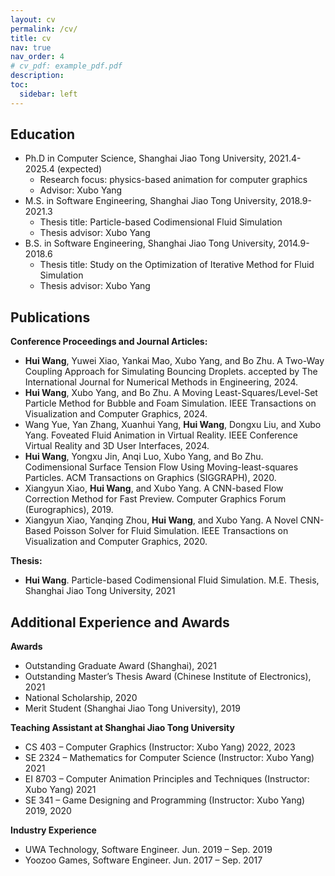 ```yaml
---
layout: cv
permalink: /cv/
title: cv
nav: true
nav_order: 4
# cv_pdf: example_pdf.pdf
description: 
toc:
  sidebar: left
---
```



## Education

* Ph.D in Computer Science, Shanghai Jiao Tong University, 2021.4-2025.4 (expected)
  * Research focus: physics-based animation for computer graphics
  * Advisor: Xubo Yang
* M.S. in Software Engineering, Shanghai Jiao Tong University, 2018.9-2021.3
  * Thesis title:  Particle-based Codimensional Fluid Simulation
  * Thesis advisor: Xubo Yang
* B.S. in Software Engineering, Shanghai Jiao Tong University, 2014.9-2018.6
  * Thesis title:  Study on the Optimization of Iterative Method for Fluid Simulation
  * Thesis advisor: Xubo Yang


## Publications

**Conference Proceedings and Journal Articles:**
* **Hui Wang**, Yuwei Xiao, Yankai Mao, Xubo Yang, and Bo Zhu. A Two-Way Coupling Approach for Simulating Bouncing Droplets. accepted by The International Journal for Numerical Methods in Engineering, 2024.
* **Hui Wang**, Xubo Yang, and Bo Zhu. A Moving Least-Squares/Level-Set Particle Method for Bubble and Foam Simulation. IEEE Transactions on Visualization and Computer Graphics, 2024.
* Wang Yue, Yan Zhang, Xuanhui Yang, **Hui Wang**, Dongxu Liu, and Xubo Yang. Foveated Fluid Animation in Virtual Reality. IEEE Conference Virtual Reality and 3D User Interfaces, 2024.
* **Hui Wang**, Yongxu Jin, Anqi Luo, Xubo Yang, and Bo Zhu. Codimensional Surface Tension Flow Using Moving-least-squares Particles. ACM Transactions on Graphics (SIGGRAPH), 2020.
* Xiangyun Xiao, **Hui Wang**, and Xubo Yang. A CNN-based Flow Correction Method for Fast Preview. Computer Graphics Forum (Eurographics), 2019.
* Xiangyun Xiao, Yanqing Zhou, **Hui Wang**, and Xubo Yang. A Novel CNN-Based Poisson Solver for Fluid Simulation. IEEE Transactions on Visualization and Computer Graphics, 2020.

**Thesis:**
* **Hui Wang**. Particle-based Codimensional Fluid Simulation. M.E. Thesis, Shanghai Jiao Tong University, 2021

## Additional Experience and Awards

**Awards**
* Outstanding Graduate Award (Shanghai), 2021
* Outstanding Master’s Thesis Award (Chinese Institute of Electronics), 2021
* National Scholarship, 2020
* Merit Student (Shanghai Jiao Tong University), 2019

**Teaching Assistant at Shanghai Jiao Tong University**
* CS 403 – Computer Graphics (Instructor: Xubo Yang) 2022, 2023
* SE 2324 – Mathematics for Computer Science (Instructor: Xubo Yang) 2021
* EI 8703 – Computer Animation Principles and Techniques (Instructor: Xubo Yang) 2021
* SE 341 – Game Designing and Programming (Instructor: Xubo Yang) 2019, 2020

**Industry Experience**
* UWA Technology, Software Engineer. Jun. 2019 – Sep. 2019
* Yoozoo Games, Software Engineer. Jun. 2017 – Sep. 2017
